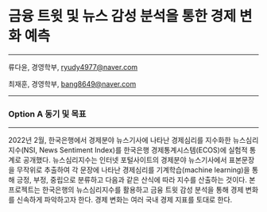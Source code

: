# 금융 트윗 및 뉴스 감성 분석을 통한 경제 변화 예측
---


류다윤, 경영학부, <ryudy4977@naver.com>

최재훈, 경영학부, <bang8649@naver.com>

---


### Option A 동기 및 목표
---
2022년 2월, 한국은행에서 경제분야 뉴스기사에 나타난 경제심리를 지수화한 뉴스심리지수(NSI, News Sentiment Index)를 한국은행 경제통계시스템(ECOS)에 실험적 통계로 공개했다. 뉴스심리지수는 인터넷 포털사이트의 경제분야 뉴스기사에서 표본문장을 무작위로 추출하여 각 문장에 나타난 경제심리를 기계학습(machine learning)을 통해 긍정, 부정, 중립으로 분류하고 다음과 같은 산식에 따라 지수를 산출하는 것이다.
본 프로젝트는 한국은행의 뉴스심리지수를 활용하고 금융 트윗 감성 분석을 통해 경제 변화를 신속하게 파악하고자 한다. 경제 변화는 여러 국내 경제 지표를 토대로 한다.
